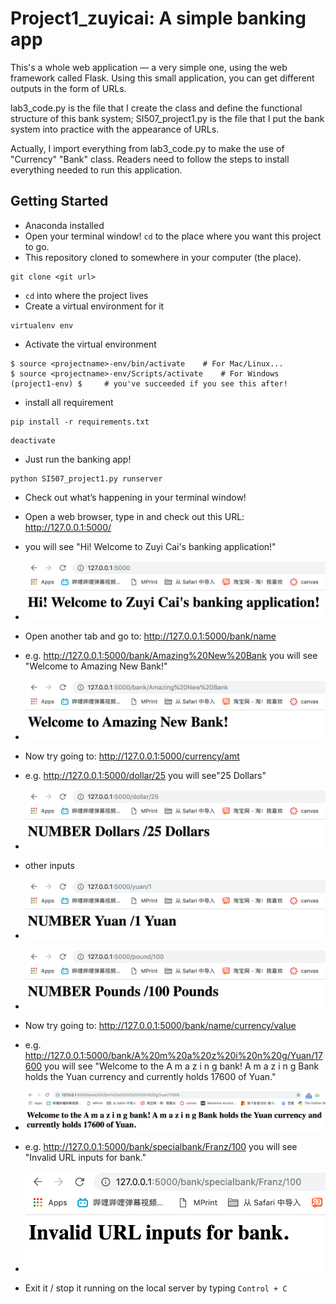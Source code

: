 # Project1_zuyicai: A simple banking app

This's a whole web application — a very simple one, using the web framework called Flask. Using this small application, you can get different outputs in the form of URLs.

lab3_code.py is the file that I create the class and define the functional structure of this bank system; SI507_project1.py is the file that I put the bank system into practice with the appearance of URLs.

Actually, I import everything from lab3_code.py to make the use of "Currency"  "Bank" class. Readers need to follow the steps to install everything needed to run this application.

## Getting Started

* Anaconda installed
* Open your terminal window! `cd` to the place where you want this project to go.
* This repository cloned to somewhere in your computer (the place).
```
git clone <git url>
```
* `cd` into where the project lives
* Create a virtual environment for it
```
virtualenv env
```
* Activate the virtual environment
```
$ source <projectname>-env/bin/activate    # For Mac/Linux...
$ source <projectname>-env/Scripts/activate    # For Windows
(project1-env) $     # you've succeeded if you see this after!
```
* install all requirement
```
pip install -r requirements.txt
```
```
deactivate
```
* Just run the banking app!
```
python SI507_project1.py runserver
```
* Check out what’s happening in your terminal window!
* Open a web browser, type in and check out this URL:
http://127.0.0.1:5000/
* you will see "Hi! Welcome to Zuyi Cai's banking application!"
* ![Alt text](https://github.com/zuyicai/image/blob/master/home_page.png)

* Open another tab and go to:
http://127.0.0.1:5000/bank/name
* e.g. http://127.0.0.1:5000/bank/Amazing%20New%20Bank you will see "Welcome to Amazing New Bank!"
* ![Alt text](https://github.com/zuyicai/image/blob/master/welcomebank.png)

* Now try going to:
http://127.0.0.1:5000/currency/amt
* e.g. http://127.0.0.1:5000/dollar/25 you will see"25 Dollars"
* ![Alt text](https://github.com/zuyicai/image/blob/master/dollaramt.png)
* other inputs
* ![Alt text](https://github.com/zuyicai/image/blob/master/yuanamt.png)
* ![Alt text](https://github.com/zuyicai/image/blob/master/poundamt.png)

* Now try going to:
http://127.0.0.1:5000/bank/name/currency/value
* e.g. http://127.0.0.1:5000/bank/A%20m%20a%20z%20i%20n%20g/Yuan/17600 you will see "Welcome to the A m a z i n g bank! A m a z i n g Bank holds the Yuan currency and currently holds 17600 of Yuan."
* ![Alt text](https://github.com/zuyicai/image/blob/master/bank_ability.png)
* e.g. http://127.0.0.1:5000/bank/specialbank/Franz/100 you will see "Invalid URL inputs for bank."
* ![Alt text](https://github.com/zuyicai/image/blob/master/invaidURL.png)

* Exit it / stop it running on the local server by typing `Control + C`
